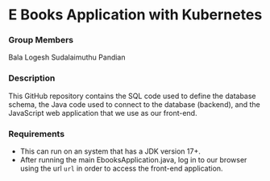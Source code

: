 # E Books Application with Kubernetes
### Group Members

Bala Logesh Sudalaimuthu Pandian

### Description

This GitHub repository contains the SQL code 
used to define the database schema, the Java 
code used to connect to the database (backend),
and the JavaScript web application that we use
as our front-end.

### Requirements

- This can run on an system that has a JDK version 17+.
- After running the main EbooksApplication.java, log in 
to our browser using the url `url` in order to access the 
front-end application.
